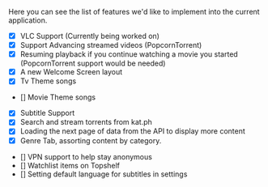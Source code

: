 Here you can see the list of features we'd like to implement into the current application.

- [x] VLC Support (Currently being worked on)
- [x] Support Advancing streamed videos (PopcornTorrent)
- [x] Resuming playback if you continue watching a movie you started (PopcornTorrent support would be needed)
- [x] A new Welcome Screen layout
- [x] Tv Theme songs
- [] Movie Theme songs
- [x] Subtitle Support
- [x] Search and stream torrents from kat.ph
- [x] Loading the next page of data from the API to display more content
- [x] Genre Tab, assorting content by category.
- [] VPN support to help stay anonymous
- [] Watchlist items on Topshelf
- [] Setting default language for subtitles in settings